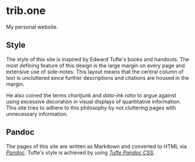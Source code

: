 # trib.one

My personal website.

## Style

The style of this site is inspired by Edward Tufte's books and handouts. The most defining feature of this design is the large margin on every page and extensive use of side-notes. This layout means that the central column of text is uncluttered since further descriptions and citations are housed in the margin.

He also coined the terms _chartjunk_ and _data-ink ratio_ to argue against using excessive decoration in visual displays of quantitative information. This site tries to adhere to this philosophy by not cluttering pages with unnecessary information.

## Pandoc

The pages of this site are written as Markdown and converted to HTML via [_Pandoc_](https://pandoc.org/index.html). Tufte's style is achieved by using [_Tufte Pandoc CSS_](https://jez.io/tufte-pandoc-css/).

